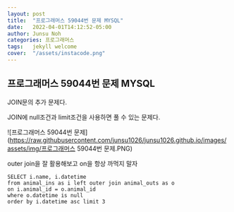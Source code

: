 ```yaml
---
layout: post
title:  "프로그래머스 59044번 문제 MYSQL"
date:   2022-04-01T14:12:52-05:00
author: Junsu Noh
categories: 프로그래머스
tags:	jekyll welcome
cover:  "/assets/instacode.png" 
---
```


## 프로그래머스 59044번 문제 MYSQL



JOIN문의 추가 문제다.

JOIN에 null조건과 limit조건을 사용하면 풀 수 있는 문제다.



![프로그래머스 59044번 문제](https://raw.githubusercontent.com/junsu1026/junsu1026.github.io/images/assets/img/프로그래머스 59044번 문제.PNG)



outer join을 잘 활용해보고 on을 항상 까먹지 말자

```
SELECT i.name, i.datetime 
from animal_ins as i left outer join animal_outs as o 
on i.animal_id = o.animal_id 
where o.datetime is null 
order by i.datetime asc limit 3
```

